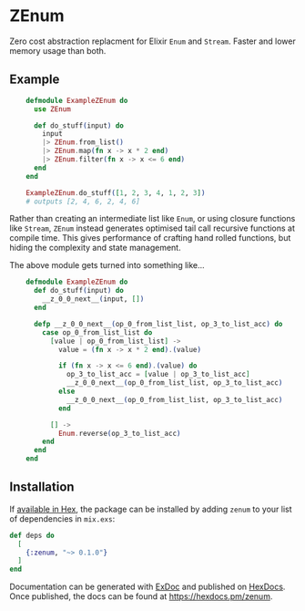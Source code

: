 # ZEnum

Zero cost abstraction replacment for Elixir `Enum` and `Stream`. Faster and lower memory usage than both.

## Example

```elixir
    defmodule ExampleZEnum do
      use ZEnum

      def do_stuff(input) do
        input
        |> ZEnum.from_list()
        |> ZEnum.map(fn x -> x * 2 end)
        |> ZEnum.filter(fn x -> x <= 6 end)
      end
    end

    ExampleZEnum.do_stuff([1, 2, 3, 4, 1, 2, 3])
    # outputs [2, 4, 6, 2, 4, 6]
```

Rather than creating an intermediate list like `Enum`, or using closure functions like `Stream`, `ZEnum` instead generates optimised tail call recursive functions at compile time. This gives performance of crafting hand rolled functions, but hiding the complexity and state management.

The above module gets turned into something like...

```elixir
    defmodule ExampleZEnum do
      def do_stuff(input) do
        __z_0_0_next__(input, [])
      end

      defp __z_0_0_next__(op_0_from_list_list, op_3_to_list_acc) do
        case op_0_from_list_list do
          [value | op_0_from_list_list] ->
            value = (fn x -> x * 2 end).(value)

            if (fn x -> x <= 6 end).(value) do
              op_3_to_list_acc = [value | op_3_to_list_acc]
              __z_0_0_next__(op_0_from_list_list, op_3_to_list_acc)
            else
              __z_0_0_next__(op_0_from_list_list, op_3_to_list_acc)
            end

          [] ->
            Enum.reverse(op_3_to_list_acc)
        end
      end
    end
```

## Installation

If [available in Hex](https://hex.pm/docs/publish), the package can be installed
by adding `zenum` to your list of dependencies in `mix.exs`:

```elixir
def deps do
  [
    {:zenum, "~> 0.1.0"}
  ]
end
```

Documentation can be generated with [ExDoc](https://github.com/elixir-lang/ex_doc)
and published on [HexDocs](https://hexdocs.pm). Once published, the docs can
be found at <https://hexdocs.pm/zenum>.

